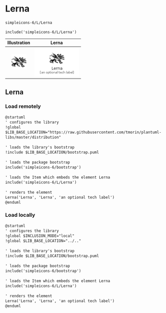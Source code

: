 # Lerna


```text
simpleicons-6/L/Lerna
```

```text
include('simpleicons-6/L/Lerna')
```



| Illustration | Lerna |
| :---: | :---: |
| ![illustration for Illustration](../../simpleicons-6/L/Lerna.png) | ![illustration for Lerna](../../simpleicons-6/L/Lerna.Local.png) |




## Lerna

### Load remotely
```plantuml
@startuml
' configures the library
!global $LIB_BASE_LOCATION="https://raw.githubusercontent.com/tmorin/plantuml-libs/master/distribution"

' loads the library's bootstrap
!include $LIB_BASE_LOCATION/bootstrap.puml

' loads the package bootstrap
include('simpleicons-6/bootstrap')

' loads the Item which embeds the element Lerna
include('simpleicons-6/L/Lerna')

' renders the element
Lerna('Lerna', 'Lerna', 'an optional tech label')
@enduml
```

### Load locally
```plantuml
@startuml
' configures the library
!global $INCLUSION_MODE="local"
!global $LIB_BASE_LOCATION="../.."

' loads the library's bootstrap
!include $LIB_BASE_LOCATION/bootstrap.puml

' loads the package bootstrap
include('simpleicons-6/bootstrap')

' loads the Item which embeds the element Lerna
include('simpleicons-6/L/Lerna')

' renders the element
Lerna('Lerna', 'Lerna', 'an optional tech label')
@enduml
```

